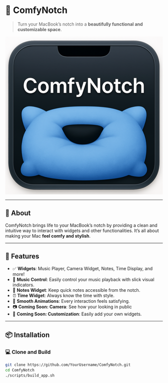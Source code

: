# 🚀 ComfyNotch

> Turn your MacBook’s notch into a **beautifully functional and customizable space**.

![ComfyNotch Logo](Assets/ComfyNotchLogo.png)

---

## 📖 About

ComfyNotch brings life to your MacBook’s notch by providing a clean and intuitive way to interact with widgets and other functionalities. It’s all about making your Mac **feel comfy and stylish**. 

---

## 🎉 Features

- ✅ **Widgets**: Music Player, Camera Widget, Notes, Time Display, and more!
- 🎵 **Music Control**: Easily control your music playback with slick visual indicators.
- 📝 **Notes Widget**: Keep quick notes accessible from the notch.
- ⏰ **Time Widget**: Always know the time with style.
- 🔄 **Smooth Animations**: Every interaction feels satisfying.
- 📷 **Coming Soon: Camera**: See how your looking in public
- 🎨 **Coming Soon: Customization**: Easily add your own widgets.

---

## 📦 Installation

### 💻 **Clone and Build**
```bash
git clone https://github.com/YourUsername/ComfyNotch.git
cd ComfyNotch
./scripts/build_app.sh